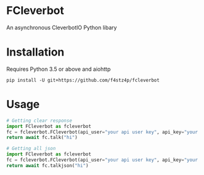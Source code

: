 # FCleverbot
An asynchronous CleverbotIO Python libary

# Installation
Requires Python 3.5 or above and aiohttp

`pip install -U git+https://github.com/f4stz4p/fcleverbot`

# Usage
```python
# Getting clear response
import FCleverbot as fcleverbot
fc = fcleverbot.FCleverbot(api_user="your api user key", api_key="your api key", nick="your nick")
return await fc.talk("hi")

# Getting all json
import FCleverbot as fcleverbot
fc = fcleverbot.FCleverbot(api_user="your api user key", api_key="your api key", nick="your nick")
return await fc.talkjson("hi")
```

